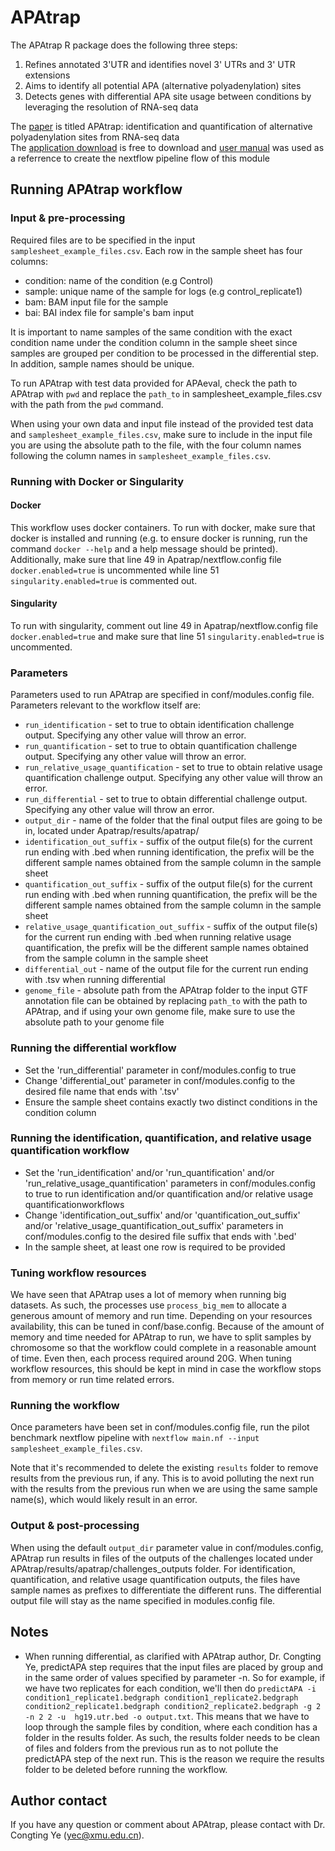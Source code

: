 # APAtrap
The APAtrap R package does the following three steps: 
1. Refines annotated 3'UTR and identifies novel 3' UTRs and 3' UTR extensions
2. Aims to identify all potential APA (alternative polyadenylation) sites
3. Detects genes with differential APA site usage between conditions by leveraging 
   the resolution of RNA-seq data

The [paper](https://academic.oup.com/bioinformatics/article/34/11/1841/4816794) is titled APAtrap: identification and quantification of 
alternative polyadenylation sites from RNA-seq data <br>
The [application download](https://sourceforge.net/projects/apatrap/files/) is free to download
and [user manual](https://sourceforge.net/p/apatrap/wiki/User%20Manual/) was used as a referrence
to create the nextflow pipeline flow of this module

## Running APAtrap workflow

### Input & pre-processing
Required files are to be specified in the input `samplesheet_example_files.csv`. Each row in the sample sheet has four
columns:

- condition: name of the condition (e.g Control)
- sample: unique name of the sample for logs (e.g control_replicate1)
- bam: BAM input file for the sample 
- bai: BAI index file for sample's bam input

It is important to name samples of the same condition with the exact condition name under the condition
column in the sample sheet since samples are grouped per condition to be processed in the differential step. In addition,
sample names should be unique.

To run APAtrap with test data provided for APAeval, check the path to APAtrap with `pwd` and replace 
the `path_to` in samplesheet_example_files.csv with the path from the `pwd` command. 

When using your own data and input file instead of the provided test data and `samplesheet_example_files.csv`, make sure to include in the 
input file you are using the absolute path to the file, with the four column names following the column
names in `samplesheet_example_files.csv`.

### Running with Docker or Singularity
#### Docker
This workflow uses docker containers. To run with docker, make sure that docker is installed and running 
(e.g. to ensure docker is running, run the command `docker --help` and a help message should be printed).
Additionally, make sure that line 49 in Apatrap/nextflow.config file `docker.enabled=true` is uncommented while line
51 `singularity.enabled=true` is commented out.

#### Singularity
To run with singularity, comment out line 49 in Apatrap/nextflow.config file `docker.enabled=true` and make sure that line
51 `singularity.enabled=true` is uncommented.

### Parameters
Parameters used to run APAtrap are specified in conf/modules.config file. 
Parameters relevant to the workflow itself are:
- `run_identification` - set to true to obtain identification challenge output. Specifying any other value will throw an error.
- `run_quantification` - set to true to obtain quantification challenge output. Specifying any other value will throw an error.
- `run_relative_usage_quantification` - set to true to obtain relative usage quantification challenge output. Specifying any other value will throw an error.
- `run_differential` - set to true to obtain differential challenge output. Specifying any other value will throw an error.
- `output_dir` - name of the folder that the final output files are going to be in, located under Apatrap/results/apatrap/
- `identification_out_suffix` - suffix of the output file(s) for the current run ending with .bed when running identification,
                                the prefix will be the different sample names obtained from the sample column in the sample sheet
- `quantification_out_suffix` - suffix of the output file(s) for the current run ending with .bed when running quantification,
                                the prefix will be the different sample names obtained from the sample column in the sample sheet
- `relative_usage_quantification_out_suffix` - suffix of the output file(s) for the current run ending with .bed when running relative usage quantification,
                                the prefix will be the different sample names obtained from the sample column in the sample sheet
- `differential_out` - name of the output file for the current run ending with .tsv when running differential
- `genome_file` - absolute path from the APAtrap folder to the input GTF annotation file can be obtained by replacing `path_to`
   with the path to APAtrap, and if using your own genome file, make sure to use the absolute path to your genome file

### Running the differential workflow
- Set the 'run_differential' parameter in conf/modules.config to true
- Change 'differential_out' parameter in conf/modules.config to the desired file name that ends with '.tsv'
- Ensure the sample sheet contains exactly two distinct conditions in the condition column

### Running the identification, quantification, and relative usage quantification workflow
- Set the 'run_identification' and/or 'run_quantification' and/or 'run_relative_usage_quantification' parameters in conf/modules.config to true to 
  run identification and/or quantification and/or relative usage quantificationworkflows
- Change 'identification_out_suffix' and/or 'quantification_out_suffix' and/or 'relative_usage_quantification_out_suffix' parameters in conf/modules.config to 
  the desired file suffix that ends with '.bed'
- In the sample sheet, at least one row is required to be provided 

### Tuning workflow resources
We have seen that APAtrap uses a lot of memory when running big datasets. As such, the processes use `process_big_mem` to allocate a generous amount of memory and run time. Depending on your resources availability, this can be tuned in conf/base.config. 
Because of the amount of memory and time needed for APAtrap to run, we have to split samples by chromosome so that the workflow could complete in a reasonable amount of time. Even then, each process required around 20G. When tuning workflow resources, this should be kept in mind in case the workflow stops from memory or run time related errors.
 
### Running the workflow
Once parameters have been set in conf/modules.config file, run the pilot benchmark nextflow pipeline with 
`nextflow main.nf --input samplesheet_example_files.csv`. 

Note that it's recommended to delete the existing `results` folder to remove results from the previous run, if any. 
This is to avoid polluting the next run with the results from the previous run when we are using the same sample name(s),
which would likely result in an error.

### Output & post-processing
When using the default `output_dir` parameter value in conf/modules.config, APAtrap run results in files of the outputs 
of the challenges located under APAtrap/results/apatrap/challenges_outputs folder.
For identification, quantification, and relative usage quantification outputs, the files have sample names as prefixes to differentiate the different runs.
The differential output file will stay as the name specified in modules.config file.


## Notes
- When running differential, as clarified with APAtrap author, Dr. Congting Ye, predictAPA step requires that the input files are placed
  by group and in the same order of values specified by parameter -n. So for example, if we have two replicates for each condition, we'll then do
  `predictAPA -i condition1_replicate1.bedgraph condition1_replicate2.bedgraph condition2_replicate1.bedgraph condition2_replicate2.bedgraph -g 2 -n 2 2 -u  hg19.utr.bed -o output.txt`. 
  This means that we have to loop through the sample files by condition, where each condition has a folder in the results folder.
  As such, the results folder needs to be clean of files and folders from the previous run as to not pollute the predictAPA step of the next run. This is
  the reason we require the results folder to be deleted before running the workflow.

## Author contact
If you have any question or comment about APAtrap, please contact with Dr. Congting Ye (yec@xmu.edu.cn).

